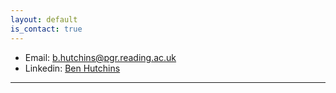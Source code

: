 ```yaml
---
layout: default
is_contact: true
---
```


* Email: [b.hutchins@pgr.reading.ac.uk](mailto:b.hutchins@pgr.reading.ac.uk)
* Linkedin: [Ben Hutchins](https://www.linkedin.com/in/ben-hutchins2572000/)

---
